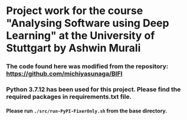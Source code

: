 # Project work for the course "Analysing Software using Deep Learning" at the University of Stuttgart by Ashwin Murali

### The code found here was modified from the repository: https://github.com/michiyasunaga/BIFI

### Python 3.7.12 has been used for this project. Please find the required packages in requirements.txt file.
#### Please run `./src/run-PyPI-FixerOnly.sh` from the base directory.